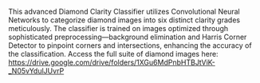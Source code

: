 This advanced Diamond Clarity Classifier utilizes Convolutional Neural Networks to categorize diamond images into six distinct clarity grades meticulously. The classifier is trained on images optimized through sophisticated preprocessing—background elimination and Harris Corner Detector to pinpoint corners and intersections, enhancing the accuracy of the classification. Access the full suite of diamond images here: https://drive.google.com/drive/folders/1XGu6MdPnbHTBJtViK-_N05vYdulJUvrP